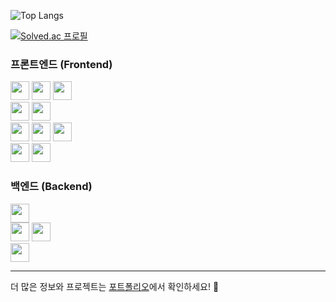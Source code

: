 ![Top Langs](https://github-readme-stats.vercel.app/api/top-langs/?username=lee1684&layout=compact&theme=tokyonight)

[![Solved.ac
프로필](http://mazassumnida.wtf/api/generate_badge?boj=backbone94)](https://solved.ac/backbone94)

### 프론트엔드 (Frontend)
<img src="https://img.shields.io/badge/-HTML5-E34F26?logo=html5&logoColor=white&style=flat-square" height="30"/> <img src="https://img.shields.io/badge/-CSS3-1572B6?logo=css3&logoColor=white&style=flat-square" height="30"/>
<img src="https://img.shields.io/badge/-TailwindCSS-06B6D4?logo=tailwindcss&logoColor=white&style=flat-square" height="30"/><br/>
<img src="https://img.shields.io/badge/-JavaScript-F7DF1E?logo=javascript&logoColor=black&style=flat-square" height="30"/> <img src="https://img.shields.io/badge/-TypeScript-3178C6?logo=typescript&logoColor=white&style=flat-square" height="30"/><br/>
<img src="https://img.shields.io/badge/-React-61DAFB?logo=react&logoColor=white&style=flat-square" height="30"/>
<img src="https://img.shields.io/badge/-React%20Query-FF4154?logo=reactquery&logoColor=white&style=flat-square" height="30"/>
<img src="https://img.shields.io/badge/-Redux-764ABC?logo=redux&logoColor=white&style=flat-square" height="30"/><br/>
<img src="https://img.shields.io/badge/-Angular-DD0031?logo=angular&logoColor=white&style=flat-square" height="30"/>
<img src="https://img.shields.io/badge/-Next.js-white?logo=next.js&logoColor=black&style=flat-square" height="30"/>

### 백엔드 (Backend)
<img src="https://img.shields.io/badge/-Node.js-339933?logo=node.js&logoColor=white&style=flat-square" height="30"/><br/>
<img src="https://img.shields.io/badge/-Java-007396?logo=java&logoColor=white&style=flat-square" height="30"/> <img src="https://img.shields.io/badge/-Spring%20Boot-6DB33F?logo=spring-boot&logoColor=white&style=flat-square" height="30"/><br/>
<img src="https://img.shields.io/badge/-MySQL-4479A1?logo=mysql&logoColor=white&style=flat-square" height="30"/>

---

더 많은 정보와 프로젝트는 [포트폴리오](https://next-portfolio-orcin-nu.vercel.app/)에서 확인하세요! 👋
